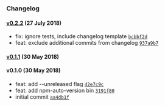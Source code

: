 ### Changelog

#### [v0.2.2](https://github.com/w33ble/npm-auto-tools/compare/v0.1.1...v0.2.2) (27 July 2018)
- fix: ignore tests, include changelog template [`bcbbf2d`](https://github.com/w33ble/npm-auto-tools/commit/bcbbf2d24efd231094301c9e05e5e56acbcc5e0c)
- feat: exclude additional commits from changelog [`937a9b7`](https://github.com/w33ble/npm-auto-tools/commit/937a9b70af404943f0f5d0e357d876110bb9b7a7)

#### [v0.1.1](https://github.com/w33ble/npm-auto-tools/compare/v0.1.0...v0.1.1) (30 May 2018)

#### v0.1.0 (30 May 2018)
- feat: add --unreleased flag [`42e7c9c`](https://github.com/w33ble/npm-auto-tools/commit/42e7c9c8872f721b3f25ba8bd3d8ae4cb3401f7b)
- feat: add npm-auto-version bin [`3191f80`](https://github.com/w33ble/npm-auto-tools/commit/3191f8003abf12fe351c1a19aadef29d739d3a66)
- initial commit [`aa4db1f`](https://github.com/w33ble/npm-auto-tools/commit/aa4db1f429f7a5111e1c20e0758ef1f7943306a1)

